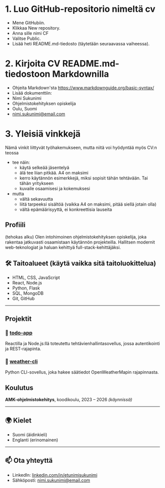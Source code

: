 # 1. Luo GitHub-repositorio nimeltä cv

* Mene GitHubiin.
* Klikkaa New repository.
* Anna sille nimi CF
* Valitse Public.
* Lisää heti README.md-tiedosto (täytetään seuraavassa vaiheessa).

# 2. Kirjoita CV README.md-tiedostoon Markdownilla

* Ohjeita Markdown'sta https://www.markdownguide.org/basic-syntax/
* Lisää dokumenttiin:
 * Nimi Sukunimi
 * Ohjelmistokehityksen opiskelija  
 * Oulu, Suomi  
 * nimi.sukunimi@email.com

# 3. Yleisiä vinkkejä

Nämä vinkit liittyvät työhakemukseen, mutta niitä voi hyödyntää myös CV:n teossa
* tee näin:
  * käytä selkeää jäsentelyä
  * älä tee liian pitkää. A4 on maksimi
  * kerro käytännön esimerkkejä, miksi sopisit tähän tehtävään. Tai tähän yritykseen
  * kuvaile osaamisesi ja kokemuksesi
* mutta
  * vältä sekavuutta
  * liitä tarpeeksi sisältöä (vaikka A4 on maksimi, pitää siellä jotain olla)
  * vältä epämäärisyyttä, ei konkreettisia lauseita

## Profiili

(tehokas alku) Olen intohimoinen ohjelmistokehityksen opiskelija, joka rakentaa jatkuvasti osaamistaan käytännön projekteilla. Hallitsen modernit web-teknologiat ja haluan kehittyä full-stack-kehittäjäksi.


## 🛠️ Taitoalueet (käytä vaikka sitä taitoluokittelua)

- HTML, CSS, JavaScript
 - React, Node.js
 - Python, Flask
 - SQL, MongoDB
 - Git, GitHub

---

## Projektit

### 📌 [todo-app](https://github.com/kayttaja/todo-app)
Reactilla ja Node.js:llä toteutettu tehtävienhallintasovellus, jossa autentikointi ja REST-rajapinta.

### 📌 [weather-cli](https://github.com/kayttaja/weather-cli)
Python CLI-sovellus, joka hakee säätiedot OpenWeatherMapin rajapinnasta.

## Koulutus

**AMK-ohjelmistokehitys**, koodikoulu, 2023 – 2026 _(käynnissä)_

---

## 🌍 Kielet

- Suomi (äidinkieli)
- Englanti (erinomainen)

---

## 📫 Ota yhteyttä

- LinkedIn: [linkedin.com/in/etunimisukunimi](https://www.linkedin.com/in/etunimisukunimi)
- Sähköposti: nimi.sukunimi@email.com
